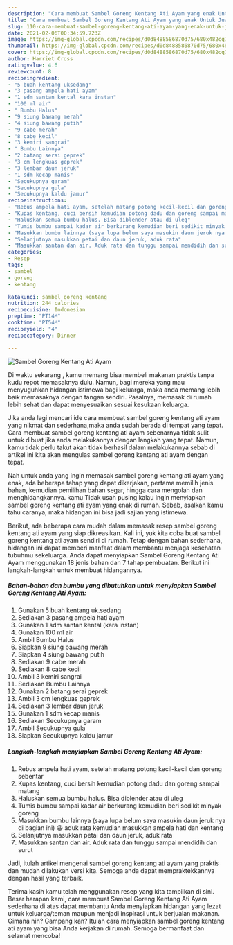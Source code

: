 ```yaml
---
description: "Cara membuat Sambel Goreng Kentang Ati Ayam yang enak Untuk Jualan"
title: "Cara membuat Sambel Goreng Kentang Ati Ayam yang enak Untuk Jualan"
slug: 110-cara-membuat-sambel-goreng-kentang-ati-ayam-yang-enak-untuk-jualan
date: 2021-02-06T00:34:59.723Z
image: https://img-global.cpcdn.com/recipes/d0d8488586870d75/680x482cq70/sambel-goreng-kentang-ati-ayam-foto-resep-utama.jpg
thumbnail: https://img-global.cpcdn.com/recipes/d0d8488586870d75/680x482cq70/sambel-goreng-kentang-ati-ayam-foto-resep-utama.jpg
cover: https://img-global.cpcdn.com/recipes/d0d8488586870d75/680x482cq70/sambel-goreng-kentang-ati-ayam-foto-resep-utama.jpg
author: Harriet Cross
ratingvalue: 4.6
reviewcount: 8
recipeingredient:
- "5 buah kentang uksedang"
- "3 pasang ampela hati ayam"
- "1 sdm santan kental kara instan"
- "100 ml air"
- " Bumbu Halus"
- "9 siung bawang merah"
- "4 siung bawang putih"
- "9 cabe merah"
- "8 cabe kecil"
- "3 kemiri sangrai"
- " Bumbu Lainnya"
- "2 batang serai geprek"
- "3 cm lengkuas geprek"
- "3 lembar daun jeruk"
- "1 sdm kecap manis"
- "Secukupnya garam"
- "Secukupnya gula"
- "Secukupnya kaldu jamur"
recipeinstructions:
- "Rebus ampela hati ayam, setelah matang potong kecil-kecil dan goreng sebentar"
- "Kupas kentang, cuci bersih kemudian potong dadu dan goreng sampai matang"
- "Haluskan semua bumbu halus. Bisa diblender atau di uleg"
- "Tumis bumbu sampai kadar air berkurang kemudian beri sedikit minyak goreng"
- "Masukkan bumbu lainnya (saya lupa belum saya masukin daun jeruk nya di bagian ini) 😆 aduk rata kemudian masukkan ampela hati dan kentang"
- "Selanjutnya masukkan petai dan daun jeruk, aduk rata"
- "Masukkan santan dan air. Aduk rata dan tunggu sampai mendidih dan surut"
categories:
- Resep
tags:
- sambel
- goreng
- kentang

katakunci: sambel goreng kentang 
nutrition: 244 calories
recipecuisine: Indonesian
preptime: "PT14M"
cooktime: "PT54M"
recipeyield: "4"
recipecategory: Dinner

---
```



![Sambel Goreng Kentang Ati Ayam](https://img-global.cpcdn.com/recipes/d0d8488586870d75/680x482cq70/sambel-goreng-kentang-ati-ayam-foto-resep-utama.jpg)

Di waktu  sekarang , kamu memang bisa membeli makanan praktis tanpa kudu repot memasaknya dulu. Namun, bagi mereka yang mau menyuguhkan hidangan istimewa bagi keluarga, maka anda memang lebih baik memasaknya dengan tangan sendiri. Pasalnya, memasak di rumah lebih sehat dan dapat menyesuaikan sesuai kesukaan keluarga.

Jika anda lagi mencari ide cara membuat sambel goreng kentang ati ayam yang nikmat dan sederhana,maka anda sudah berada di tempat yang tepat. Cara membuat sambel goreng kentang ati ayam  sebenarnya tidak sulit untuk dibuat jika anda melakukannya dengan langkah yang tepat. Namun, kamu tidak perlu takut akan tidak berhasil dalam melakukannya 
sebab di artikel ini kita akan mengulas sambel goreng kentang ati ayam dengan tepat.  



Nah untuk anda yang ingin memasak sambel goreng kentang ati ayam yang enak, ada beberapa tahap yang dapat dikerjakan, pertama memilih jenis bahan, kemudian pemilihan bahan segar, hingga cara mengolah dan menghidangkannya. kamu Tidak usah pusing kalau ingin menyiapkan sambel goreng kentang ati ayam yang enak di rumah. Sebab, asalkan kamu  tahu caranya, maka hidangan ini bisa jadi sajian yang istimewa.

Berikut, ada beberapa cara mudah dalam memasak resep sambel goreng kentang ati ayam yang siap dikreasikan. Kali ini, yuk kita coba buat sambel goreng kentang ati ayam sendiri di rumah. Tetap dengan bahan sederhana, hidangan ini dapat memberi manfaat dalam membantu menjaga kesehatan tubuhmu sekeluarga. Anda dapat menyiapkan Sambel Goreng Kentang Ati Ayam menggunakan 18 jenis bahan dan 7 tahap pembuatan. Berikut ini langkah-langkah untuk membuat hidangannya.

<!--inarticleads1-->

##### Bahan-bahan dan bumbu yang dibutuhkan untuk menyiapkan Sambel Goreng Kentang Ati Ayam:

1. Gunakan 5 buah kentang uk.sedang
1. Sediakan 3 pasang ampela hati ayam
1. Gunakan 1 sdm santan kental (kara instan)
1. Gunakan 100 ml air
1. Ambil  Bumbu Halus
1. Siapkan 9 siung bawang merah
1. Siapkan 4 siung bawang putih
1. Sediakan 9 cabe merah
1. Sediakan 8 cabe kecil
1. Ambil 3 kemiri sangrai
1. Sediakan  Bumbu Lainnya
1. Gunakan 2 batang serai geprek
1. Ambil 3 cm lengkuas geprek
1. Sediakan 3 lembar daun jeruk
1. Gunakan 1 sdm kecap manis
1. Sediakan Secukupnya garam
1. Ambil Secukupnya gula
1. Siapkan Secukupnya kaldu jamur




<!--inarticleads2-->

##### Langkah-langkah menyiapkan Sambel Goreng Kentang Ati Ayam:

1. Rebus ampela hati ayam, setelah matang potong kecil-kecil dan goreng sebentar
1. Kupas kentang, cuci bersih kemudian potong dadu dan goreng sampai matang
1. Haluskan semua bumbu halus. Bisa diblender atau di uleg
1. Tumis bumbu sampai kadar air berkurang kemudian beri sedikit minyak goreng
1. Masukkan bumbu lainnya (saya lupa belum saya masukin daun jeruk nya di bagian ini) 😆 aduk rata kemudian masukkan ampela hati dan kentang
1. Selanjutnya masukkan petai dan daun jeruk, aduk rata
1. Masukkan santan dan air. Aduk rata dan tunggu sampai mendidih dan surut




Jadi, itulah artikel mengenai  sambel goreng kentang ati ayam  yang praktis dan mudah dilakukan versi kita. Semoga anda dapat mempraktekkannya dengan hasil yang terbaik. 

Terima kasih kamu telah menggunakan resep yang kita tampilkan di sini. Besar harapan kami, cara membuat  Sambel Goreng Kentang Ati Ayam sederhana di atas dapat membantu Anda menyiapkan hidangan yang lezat untuk keluarga/teman maupun menjadi inspirasi untuk berjualan makanan. Gimana nih? Gampang kan? Itulah cara menyiapkan sambel goreng kentang ati ayam yang bisa Anda kerjakan di rumah. Semoga bermanfaat dan selamat mencoba!

